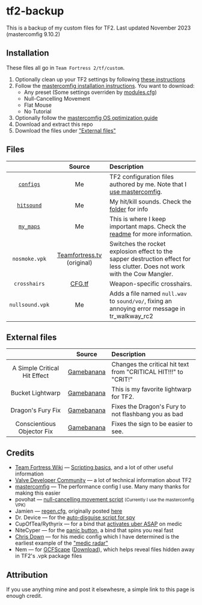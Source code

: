 tf2-backup
==========

This is a backup of my custom files for TF2. Last updated November 2023 (mastercomfig 9.10.2)

## Installation

These files all go in `Team Fortress 2/tf/custom`.

1. Optionally clean up your TF2 settings by following [these instructions][mastercomfig-clean]
2. Follow the [mastercomfig installation instructions][mastercomfig]. You want to download:
    * Any preset (Some settings overriden by [modules.cfg](/configs/cfg/overrides/modules.cfg))
    * Null-Cancelling Movement
    * Flat Mouse
    * No Tutorial
3. Optionally follow the [mastercomfig OS optimization guide][mastercomfig-optimization]
4. Download and extract this repo
5. Download the files under ["External files"](#external-files)

## Files

|                                   | Source                                       | Description
| :-:                               | :-:                                          | :-
| [`configs`](/config/cfg/)         | Me                                           | TF2 configuration files authored by me. Note that I [use mastercomfig][mastercomfig-customization].
| [`hitsound`](/hitsound/sound/ui/) | Me                                           | My hit/kill sounds. Check the [folder](/hitsound/sound/ui/) for info
| [`my_maps`](/my_maps/maps/)       | Me                                           | This is where I keep important maps. Check the [readme](/my_maps/maps) for more information.
| `nosmoke.vpk`                     | [Teamfortress.tv][source-nosmoke] (original) | Switches the rocket explosion effect to the sapper destruction effect for less clutter. Does not work with the Cow Mangler.
| `crosshairs`    | [CFG.tf][source-crosshairs]                  | Weapon-specific crosshairs.
| `nullsound.vpk` | Me                                           | Adds a file named `null.wav` to `sound/vo/`, fixing an annoying error message in tr_walkway_rc2

## External files 

|                              | Source                      | Description
| :-:                          | :-:                         | :-
| A Simple Critical Hit Effect | [Gamebanana][source-crit]   | Changes the critical hit text from "CRITICAL HIT!!!" to "CRIT!"
| Bucket Lightwarp             | [Gamebanana][source-bucket] | This is my favorite lightwarp for TF2.
| Dragon's Fury Fix            | [Gamebanana][source-dragon] | Fixes the Dragon's Fury to not flashbang you as bad
| Conscientious Objector Fix   | [Gamebanana][source-sign]   | Fixes the sign to be easier to see. 

## Credits

* [Team Fortress Wiki][credits-tf2wiki]    — [Scripting basics][credits-tf2wiki-scripting], and a lot of other useful information
* [Valve Developer Community][credits-vdc] — a lot of technical information about TF2
* [mastercomfig][credits-mastercomfig]     — The performance config I use. Many many thanks for making this easier
* povohat                                  — [null-cancelling movement script][credits-nullcancel] <small>(Currently I use the mastercomfig VPK)</small>
* Jamien                                   — [regen.cfg](configs/cfg/regen.cfg), originally posted [here][credits-regen]
* Dr. Device                               — for the [auto-disguise script for spy][credits-autodisguise]
* CupOfTea/Rythyrix                        — for a bind that [activates uber ASAP][credits-instauber] on medic
* NiteCyper                                — for the [panic button][credits-panic], a bind that spins you real fast
* [Chris Down][credits-chrisdown]          — for his medic config which I have determined is the earliest example of the ["medic radar"][credits-chrisdown-radar]
* Nem                                      — for [GCFScape][credits-gcfscape] ([Download][credits-gcfscape-dl]), which helps reveal files hidden away in TF2's .vpk package files

## Attribution

If you use anything mine and post it elsewhesre, a simple link to this page is enough credit.

[mastercomfig]:               https://docs.mastercomfig.com/latest/setup/install/
[mastercomfig-clean]:         https://docs.mastercomfig.com/latest/setup/clean_up/
[mastercomfig-optimization]:  https://docs.mastercomfig.com/latest/os/
[mastercomfig-customization]: https://docs.mastercomfig.com/latest/customization/custom_configs/

[source-nosmoke]:             http://www.teamfortress.tv/25647/no-explosion-smoke-script
[source-bucket]:              https://gamebanana.com/skins/145214
[source-crit]:                https://gamebanana.com/effects/4759
[source-crosshairs]:          https://cfg.tf/tools/crosshairs/
[source-dragon]:              https://gamebanana.com/mods/465014
[source-sign]:                https://gamebanana.com/mods/426147

[credits-tf2wiki]:            https://wiki.teamfortress.com/
[credits-tf2wiki-scripting]:  https://wiki.teamfortress.com/wiki/Scripting
[credits-vdc]:                https://developer.valvesoftware.com/
[credits-mastercomfig]:       https://mastercomfig.com
[credits-nullcancel]:         https://web.archive.org/web/20191124005113/http://ozfortress.com/showpost.php?p=624355
[credits-regen]:              https://web.archive.org/web/20130313024621/http://forums.tf2jump.com/index.php?topic=566.0
[credits-autodisguise]:       https://web.archive.org/web/20150404074844/http://tf2wiki.net/wiki/spy_scripts#Toggle_Auto_Disguise_on_attack
[credits-instauber]:          https://web.archive.org/web/20150321060517/http://tf2wiki.net/wiki/Medic_scripts#InstaUber
[credits-panic]:              https://web.archive.org/web/20150327135717/http://tf2wiki.net:80/wiki/Pyro_scripts#Pyro_Panic_Button
[credits-chrisdown]:          https://chrisdown.name/tf2/
[credits-chrisdown-radar]:    https://github.com/tf2configs/tf2configs/blob/master/medic#L42
[credits-gcfscape]:           https://nemstools.github.io/pages/GCFScape.html
[credits-gcfscape-dl]:        https://nemstools.github.io/pages/GCFScape-Download.html
